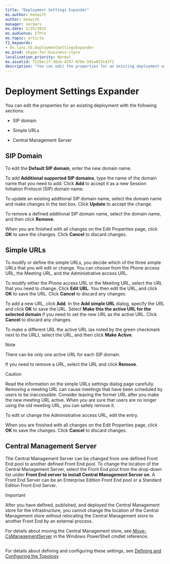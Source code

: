 ```yaml
---
title: "Deployment Settings Expander"
ms.author: kenwith
author: kenwith
manager: serdars
ms.date: 3/25/2015
ms.audience: ITPro
ms.topic: article
f1_keywords:
- ms.lync.tb.DeploymentSettingsExpander
ms.prod: skype-for-business-itpro
localization_priority: Normal
ms.assetid: 7220ec1f-38cb-4297-870e-591a832cd2f2
description: "You can edit the properties for an existing deployment with the following sections:"
---
```


# Deployment Settings Expander
 
You can edit the properties for an existing deployment with the following sections:
  
- SIP domain
    
- Simple URLs
    
- Central Management Server
    
## SIP Domain

To edit the **Default SIP domain**, enter the new domain name. 
  
To add **Additional supported SIP domains**, type the name of the domain name that you need to add. Click **Add** to accept it as a new Session Initiation Protocol (SIP) domain name.
  
To update an existing additional SIP domain name, select the domain name and make changes in the text box. Click **Update** to accept the change.
  
To remove a defined additional SIP domain name, select the domain name, and then click **Remove**.
  
When you are finished with all changes on the Edit Properties page, click **OK** to save the changes. Click **Cancel** to discard changes.
  
## Simple URLs

To modify or define the simple URLs, you decide which of the three simple URLs that you will edit or change. You can choose from the Phone access URL, the Meeting URL, and the Administrative access URL.
  
To modify either the Phone access URL or the Meeting URL, select the URL that you need to change. Click **Edit URL**. You then edit the URL, and click **OK** to save the URL. Click **Cancel** to discard any changes.
  
To add a new URL, click **Add**. In the **Add simple URL** dialog, specify the URL and click **OK** to save the URL. Select **Make this the active URL for the selected domain** if you need to set the new URL as the active URL. Click **Cancel** to discard any changes.
  
To make a different URL the active URL (as noted by the green checkmark next to the URL), select the URL, and then click **Make Active**.
  
> [!NOTE]
> There can be only one active URL for each SIP domain. 
  
If you need to remove a URL, select the URL and click **Remove**.
  
> [!CAUTION]
> Read the information on the simple URLs settings dialog page carefully. Removing a meeting URL can cause meetings that have been scheduled by users to be inaccessible. Consider leaving the former URL after you make the new meeting URL active. When you are sure that users are no longer using the old meeting URL, you can safely remove it. 
  
To edit or change the Administrative access URL, edit the entry.
  
When you are finished with all changes on the Edit Properties page, click **OK** to save the changes. Click **Cancel** to discard changes.
  
## Central Management Server

The Central Management Server can be changed from one defined Front End pool to another defined Front End pool. To change the location of the Central Management Server, select the Front End pool from the drop-down list under **Front End server to install Central Management Server on**. A Front End Server can be an Enterprise Edition Front End pool or a Standard Edition Front End Server.
  
> [!IMPORTANT]
> After you have defined, published, and deployed the Central Management store for the infrastructure, you cannot change the location of the Central Management store without relocating the Central Management store to another Front End by an external process. 
  
For details about moving the Central Management store, see [Move-CsManagementServer](https://docs.microsoft.com/powershell/module/skype/move-csmanagementserver?view=skype-ps) in the Windows PowerShell cmdlet reference.
  
## 

For details about defining and configuring these settings, see [Defining and Configuring the Topology](http://technet.microsoft.com/library/51d1601e-4f83-48d4-ad08-3b4d5e2003aa.aspx).
  

